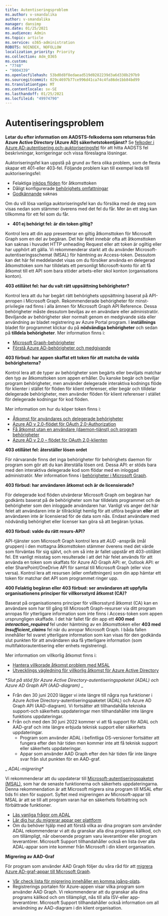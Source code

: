 ```yaml
---
title: Autentiseringsproblem
ms.author: v-smandalika
author: v-smandalika
manager: dansimp
ms.date: 01/25/2021
ms.audience: Admin
ms.topic: article
ms.service: o365-administration
ROBOTS: NOINDEX, NOFOLLOW
localization_priority: Priority
ms.collection: Adm_O365
ms.custom:
- "7748"
- "9004339"
ms.openlocfilehash: 53bd0d8f8edaead519d0282239d3a6d338b297b9
ms.sourcegitcommit: 029c4697b77ce996d41ca74c4fa86de1bb84bd99
ms.translationtype: MT
ms.contentlocale: sv-SE
ms.lasthandoff: 01/25/2021
ms.locfileid: "49974790"
---
```

# <a name="authentication-issues"></a>Autentiseringsproblem

**Letar du efter information om AADSTS-felkoderna som returneras från Azure Active Directory (Azure AD) säkerhetstokentjänst?** Se [felkoder i Azure AD-autentisering och-auktoriseringsfel](https://docs.microsoft.com/azure/active-directory/develop/reference-aadsts-error-codes) för att hitta AADSTS fel beskrivningar, korrigeringar och vissa föreslagna lösningar.

Auktoriseringsfel kan uppstå på grund av flera olika problem, som de flesta skapar ett 401-eller 403-fel. Följande problem kan till exempel leda till auktoriseringsfel:

- Felaktiga [inköps flöden](https://docs.microsoft.com/azure/active-directory/develop/authentication-vs-authorization) för åtkomsttoken 
- Dåligt konfigurerade [behörighets omfattningar](https://docs.microsoft.com/azure/active-directory/develop/v2-permissions-and-consent) 
- [Godkännande](https://docs.microsoft.com/azure/active-directory/develop/howto-convert-app-to-be-multi-tenant#understanding-user-and-admin-consent) saknas

Om du vill lösa vanliga auktoriseringsfel kan du försöka med de steg som visas nedan som stämmer överens med det fel du får. Mer än ett steg kan tillkomma för ett fel som du får.

- **401 ej behörigt fel: är din token giltig?**

Kontrol lera att din app presenterar en giltig åtkomsttoken för Microsoft Graph som en del av begäran. Det här felet innebär ofta att åtkomsttoken kan saknas i huvudet HTTP unheading Request eller att token är ogiltig eller har upphört att gälla. Vi rekommenderar starkt att du använder Microsoft-autentiseringsschemat (MSAL) för hämtning av Access-token. Dessutom kan det här fel meddelandet visas om du försöker använda en delegerad åtkomsttoken som har tilldelats ett personligt Microsoft-konto för att få åtkomst till ett API som bara stöder arbets-eller skol konton (organisations konton).

**403 otillåtet fel: har du valt rätt uppsättning behörigheter?**

Kontrol lera att du har begärt rätt behörighets uppsättning baserat på API-anropen i Microsoft Graph. Rekommenderade behörigheter för minst-privilegie rad finns i alla ämnen för Microsoft Graph API Reference. Dessa behörigheter måste dessutom beviljas av en användare eller administratör. Beviljande av behörigheter sker normalt genom en medgivande sida eller användning av bladet registrering av Azure Portal program. I **inställnings** bladet för programmet klickar du på **nödvändiga behörigheter** och sedan på **tilldela behörigheter**. Mer information finns i:

- [Microsoft Graph-behörigheter](https://docs.microsoft.com/graph/permissions-reference) 
- [Förstå Azure AD-behörigheter och medgivande](https://docs.microsoft.com/azure/active-directory/develop/v2-permissions-and-consent)

**403 förbud: har appen skaffat ett token för att matcha de valda behörigheterna?**

Kontrol lera att de typer av behörigheter som begärts eller beviljats matchar den typ av åtkomsttoken som appen erhåller. Du kanske begär och beviljar program behörigheter, men använder delegerade interaktiva kodnings flöde för klienter i stället för flöden för klient referenser, eller begär och tilldelar delegerade behörigheter, men använder flöden för klient referenser i stället för delegerade kodningar för kod flöden.

Mer information om hur du köper token finns i:

- [Åtkomst för användares och delegerade behörigheter](https://docs.microsoft.com/graph/auth-v2-user) 
- [Azure AD v 2.0-flödet för OAuth 2,0-Authorization](https://docs.microsoft.com/azure/active-directory/develop/v2-oauth2-auth-code-flow) 
- [Få åtkomst utan en användare (daemon-tjänst) och program behörigheter](https://docs.microsoft.com/graph/auth-v2-service) 
- [Azure AD v 2.0 – flödet för OAuth 2,0-klienten](https://docs.microsoft.com/azure/active-directory/develop/v2-oauth2-client-creds-grant-flow)

**403 otillåtet fel: återställer lösen ordet**

För närvarande finns det inga behörigheter för behörighets daemon för program som gör att du kan återställa lösen ord. Dessa API: er stöds bara med den interaktiva delegerade kod som flödar med en inloggad administratör. Mer information finns i [behörigheter i Microsoft Graph](https://docs.microsoft.com/graph/permissions-reference).

**403 förbud: har användaren åtkomst och är de licensierade?**

För delegerade kod flöden utvärderar Microsoft Graph om begäran har godkänts baserat på de behörigheter som har tilldelats programmet och de behörigheter som den inloggade användaren har. Vanligt vis anger det här felet att användaren inte är tillräckligt hemlig för att utföra begäran **eller** att användaren inte är licensierad för de data som nås. Endast användare med nödvändig behörighet eller licenser kan göra så att begäran lyckas.

**403 förbud: valde du rätt resurs-API?**

API-tjänster som Microsoft Graph kontrol lera att *AUD* -anspråk (mål gruppen) i den mottagna åtkomsttoken stämmer överens med det värde som förväntas för sig självt, och om så inte är fallet uppstår ett 403-otillåtet fel. Ett vanligt misstag som resulterade i att det här felet används för att använda en token som skaffats för Azure AD Graph API: er, Outlook API: er eller SharePoint/OneDrive API för samtal till Microsoft Graph (eller vice versa). Kontrol lera att resursen (eller omfattningen) som din app hämtar ett token för matchar det API som programmet ringer upp.

**400 Felaktig begäran eller 403 förbud: ser användaren att uppfylla organisationens principer för villkorsstyrd åtkomst (CA)?**

Baserat på organisationens principer för villkorsstyrd åtkomst (CA) kan en användare som har till gång till Microsoft Graph-resurser via ditt program anropas för ytterligare information som inte finns i Access-token som appen ursprungligen skaffade. I det här fallet får din app ett **400 med *interaction_required*** fel under hämtning av en åtkomsttoken eller **403 med *Insufficient_claims*** fel när du anropar Microsoft Graph. I båda fallen innehåller fel svaret ytterligare information som kan visas för den godkända slut punkten för att användaren ska få ytterligare information (som multifaktorautentisering eller enhets registrering).

Mer information om villkorlig åtkomst finns i:

- [Hantera villkorade åtkomst problem med MSAL](https://docs.microsoft.com/azure/active-directory/develop/msal-error-handling-dotnet#conditional-access-and-claims-challenges) 
- [Utvecklings vägledning för villkorlig åtkomst för Azure Active Directory](https://docs.microsoft.com/azure/active-directory/develop/v2-conditional-access-dev-guide)

**_Slut på stöd för Azure Active Directory-autentiseringspaketet (ADAL) och Azure AD Graph API (AAD-diagram)_* _

- Från den 30 juni 2020 lägger vi inte längre till några nya funktioner i Azure Active Directory-autentiseringspaketet (ADAL) och Azure AD Graph API (AAD-diagram). Vi fortsätter att tillhandahålla tekniska support-och säkerhets uppdateringar men tillhandahåller inte längre funktions uppdateringar.
- Från och med den 30 juni 2022 kommer vi att få support för ADAL och AAD-graf och inte längre erbjuda teknisk support eller säkerhets uppdateringar.
    - Program som använder ADAL i befintliga OS-versioner fortsätter att fungera efter den här tiden men kommer inte att få teknisk support eller säkerhets uppdateringar.
    - Appar som använder AAD Graph efter den här tiden får inte längre svar från slut punkten för en AAD-graf.

_ *ADAL-migrering**

Vi rekommenderar att du uppdaterar till [Microsoft-autentiseringspaketet (MSAL)](https://docs.microsoft.com/azure/active-directory/develop/v2-overview), som har de senaste funktionerna och säkerhets uppdateringarna. Denna rekommendation är att Microsoft migrera sina program till MSAL efter tids fri sten för support. Syftet med migreringen av Microsoft-appar till MSAL är att se till att program varan har en säkerhets förbättring och förbättrade funktioner.

- [Läs vanliga frågor om ADAL](https://docs.microsoft.com/azure/active-directory/develop/msal-migration#frequently-asked-questions-faq) 
- [Lär dig hur du migrerar appar per plattform](https://docs.microsoft.com/azure/active-directory/develop/msal-migration#frequently-asked-questions-faq) 
- Om du behöver hjälp med att förstå vilka av dina program som använder ADAL rekommenderar vi att du granskar alla dina programs källkod, och om tillämpligt, når oberoende program varu leverantörer eller program leverantörer. Microsoft Support tillhandahåller också en lista över alla ADAL-appar som inte kommer från Microsoft i din klient organisation.

**Migrering av AAD-Graf**

För program som använder AAD Graph följer du våra råd för att [migrera Azure AD-graf-appar till Microsoft Graph](https://docs.microsoft.com/graph/migrate-azure-ad-graph-planning-checklist?view=graph-rest-1.0&preserve-view=true).

- [Vår check lista för migrering innehåller en komma igång-plats](https://docs.microsoft.com/graph/migrate-azure-ad-graph-planning-checklist). 
- Registrerings portalen för Azure-appen visar vilka program som använder AAD Graph. Vi rekommenderar att du granskar alla dina programs källkod och om tillämpligt, nås till alla ISV-eller app-leverantörer. Microsoft Support tillhandahåller också information om all användning av AAD-diagram i din klient organisation.

 










